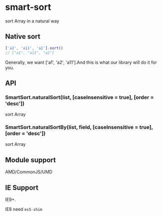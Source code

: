# smart-sort

sort Array in a natural way

## Native sort

```js
['a2', 'a11', 'a1'].sort()
// ["a1", "a11", "a2"]
```

Generally, we want ['a1', 'a2', 'a11'].And this is what our library will do it for you.

## API

### SmartSort.naturalSort(list, [caseInsensitive = true], [order = 'desc'])

sort Array<String>

### SmartSort.naturalSortBy(list, field, [caseInsensitive = true], [order = 'desc'])

sort Array<Object>

## Module support

AMD/CommonJS/UMD

## IE Support

IE9+.

IE8 need `es5-shim`
